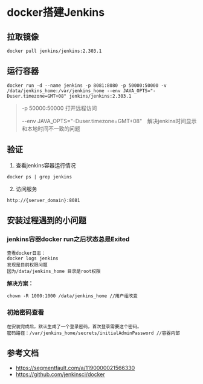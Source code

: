 # docker搭建Jenkins
## 拉取镜像
```shell
docker pull jenkins/jenkins:2.303.1
```

## 运行容器
```shell
docker run -d --name jenkins -p 8081:8080 -p 50000:50000 -v /data/jenkins_home:/var/jenkins_home --env JAVA_OPTS="-Duser.timezone=GMT+08" jenkins/jenkins:2.303.1
```

> -p 50000:50000  打开远程访问
>
> --env JAVA_OPTS="-Duser.timezone=GMT+08"　解决jenkins时间显示和本地时间不一致的问题

## 验证

1. 查看jenkins容器运行情况

```shell
docker ps | grep jenkins
```

2. 访问服务

`http://{server_domain}:8081`

## 安装过程遇到的小问题

### jenkins容器docker run之后状态总是Exited

```shell
查看docker日志：
docker logs jenkins
发现是目前权限问题
因为/data/jenkins_home 目录是root权限
```

**解决方案：**

```shell
chown -R 1000:1000 /data/jenkins_home //用户组改变
```

### 初始密码查看

```shell
在安装完成后，默认生成了一个登录密码，首次登录需要这个密码。
密码路径：/var/jenkins_home/secrets/initialAdminPassword //容器内部
```

## 参考文档

* https://segmentfault.com/a/1190000021566330
* https://github.com/jenkinsci/docker
